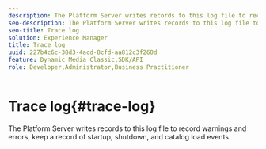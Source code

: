 ```yaml
---
description: The Platform Server writes records to this log file to record warnings and errors, keep a record of startup, shutdown, and catalog load events.
seo-description: The Platform Server writes records to this log file to record warnings and errors, keep a record of startup, shutdown, and catalog load events.
seo-title: Trace log
solution: Experience Manager
title: Trace log
uuid: 227b4c6c-38d3-4acd-8cfd-aa812c3f260d
feature: Dynamic Media Classic,SDK/API
role: Developer,Administrator,Business Practitioner
---
```


# Trace log{#trace-log}

The Platform Server writes records to this log file to record warnings and errors, keep a record of startup, shutdown, and catalog load events.

